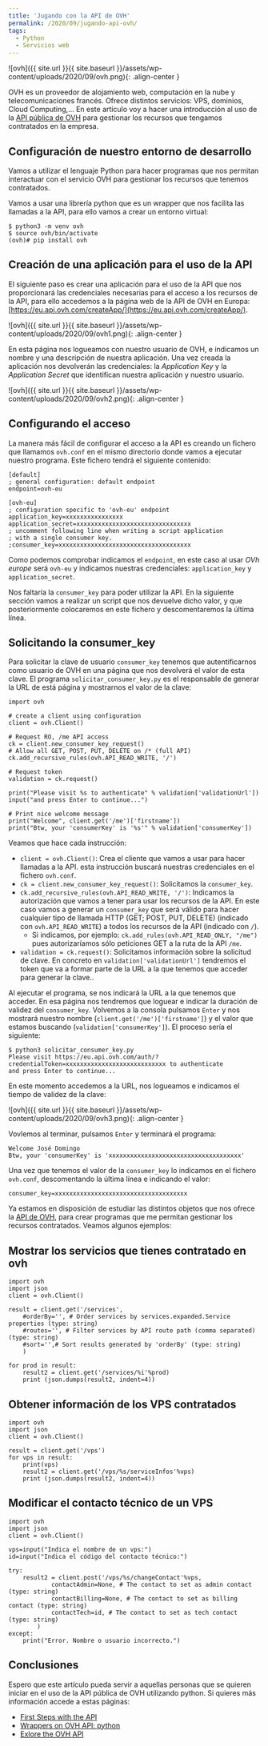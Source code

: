 ```yaml
---
title: 'Jugando con la API de OVH'
permalink: /2020/09/jugando-api-ovh/
tags:
  - Python
  - Servicios web
---
```


![ovh]({{ site.url }}{{ site.baseurl }}/assets/wp-content/uploads/2020/09/ovh.png){: .align-center }

OVH es un proveedor de alojamiento web, computación en la nube y telecomunicaciones francés. Ofrece distintos servicios: VPS, dominios, Cloud Computing,... En este artículo voy a hacer una introducción al uso de la [API pública de OVH](https://api.ovh.com/) para gestionar los recursos que tengamos contratados en la empresa.

## Configuración de nuestro entorno de desarrollo

Vamos a utilizar el lenguaje Python para hacer programas que nos permitan interactuar con el servicio OVH para gestionar los recursos que tenemos contratados.

Vamos a usar una librería python que es un wrapper que nos facilita las llamadas a la API, para ello vamos a crear un entorno virtual:

    $ python3 -m venv ovh
    $ source ovh/bin/activate
    (ovh)# pip install ovh

<!--more-->

## Creación de una aplicación para el uso de la API

El siguiente paso es crear una aplicación para el uso de la API que nos proporcionará las credenciales necesarias para el acceso a los recursos de la API, para ello accedemos a la página web de la API de OVH en Europa: [https://eu.api.ovh.com/createApp/](https://eu.api.ovh.com/createApp/).

![ovh]({{ site.url }}{{ site.baseurl }}/assets/wp-content/uploads/2020/09/ovh1.png){: .align-center }

En esta página nos logueamos con nuestro usuario de OVH, e indicamos un nombre y una descripción de nuestra aplicación. Una vez creada la aplicación nos devolverán las credenciales: la *Application Key* y la *Application Secret* que identifican nuestra aplicación y nuestro usuario.

![ovh]({{ site.url }}{{ site.baseurl }}/assets/wp-content/uploads/2020/09/ovh2.png){: .align-center }

## Configurando el acceso 

La manera más fácil de configurar el acceso a la API es creando un fichero que llamamos `ovh.conf` en el mismo directorio donde vamos a ejecutar nuestro programa. Este fichero tendrá el siguiente contenido:

    [default]
    ; general configuration: default endpoint
    endpoint=ovh-eu

    [ovh-eu]
    ; configuration specific to 'ovh-eu' endpoint
    application_key=xxxxxxxxxxxxxxxx
    application_secret=xxxxxxxxxxxxxxxxxxxxxxxxxxxxxxxx
    ; uncomment following line when writing a script application
    ; with a single consumer key.
    ;consumer_key=xxxxxxxxxxxxxxxxxxxxxxxxxxxxxxxxxxxxx

Como podemos comprobar indicamos el `endpoint`, en este caso al usar *OVh europe* será `ovh-eu` y indicamos nuestras credenciales: `application_key` y `application_secret`.

Nos faltaría la `consumer_key` para poder utilizar la API. En la siguiente sección vamos a realizar un script que nos devuelve dicho valor, y que posteriormente colocaremos en este fichero y descomentaremos la última línea.

## Solicitando la consumer_key

Para solicitar la clave de usuario `consumer_key` tenemos que autentificarnos como usuario de OVH en una página que nos devolverá el valor de esta clave. El programa `solicitar_consumer_key.py` es el responsable de generar la URL de está página y mostrarnos el valor de la clave:

    import ovh

    # create a client using configuration
    client = ovh.Client()

    # Request RO, /me API access
    ck = client.new_consumer_key_request()
    # Allow all GET, POST, PUT, DELETE on /* (full API)
    ck.add_recursive_rules(ovh.API_READ_WRITE, '/')

    # Request token
    validation = ck.request()

    print("Please visit %s to authenticate" % validation['validationUrl'])
    input("and press Enter to continue...")

    # Print nice welcome message
    print("Welcome", client.get('/me')['firstname'])
    print("Btw, your 'consumerKey' is '%s'" % validation['consumerKey'])

Veamos que hace cada instrucción:

* `client = ovh.Client()`: Crea el cliente que vamos a usar para hacer llamadas a la API. esta instrucción buscará nuestras credenciales en el fichero `ovh.conf`.
* `ck = client.new_consumer_key_request()`: Solicitamos la `consumer_key`.
* `ck.add_recursive_rules(ovh.API_READ_WRITE, '/')`: Indicamos la autorización que vamos a tener para usar los recursos de la API. En este caso vamos a generar un `consumer_key` que será válido para hacer cualquier tipo de llamada HTTP (GET; POST, PUT, DELETE) (indicado con `ovh.API_READ_WRITE`) a todos los recursos de la API (indicado con `/`). 
    * Si indicamos, por ejemplo: `ck.add_rules(ovh.API_READ_ONLY, "/me")` pues autorizaríamos sólo peticiones GET a la ruta de la API `/me`.
* `validation = ck.request()`: Solicitamos información sobre la solicitud de clave. En concreto en `validation['validationUrl']` tendremos el token que va a formar parte de la URL a la que tenemos que acceder para generar la clave..

Al ejecutar el programa, se nos indicará la URL a la que tenemos que acceder. En esa página nos tendremos que loguear e indicar la duración de validez del `consumer_key`. Volvemos a la consola pulsamos `Enter` y nos mostrará nuestro nombre (`client.get('/me')['firstname']`) y el valor que estamos buscando (`validation['consumerKey']`). El proceso sería el siguiente:


    $ python3 solicitar_consumer_key.py
    Please visit https://eu.api.ovh.com/auth/?credentialToken=xxxxxxxxxxxxxxxxxxxxxxxxxxxx to authenticate
    and press Enter to continue...

En este momento accedemos a la URL, nos logueamos e indicamos el tiempo de validez de la clave:

![ovh]({{ site.url }}{{ site.baseurl }}/assets/wp-content/uploads/2020/09/ovh3.png){: .align-center }

Vovlemos al terminar, pulsamos `Enter` y terminará el programa:

    Welcome José Domingo
    Btw, your 'consumerKey' is 'xxxxxxxxxxxxxxxxxxxxxxxxxxxxxxxxxxxxx'

Una vez que tenemos el valor de la `consumer_key` lo indicamos en el fichero `ovh.conf`, descomentando la última línea e indicando el valor:

    consumer_key=xxxxxxxxxxxxxxxxxxxxxxxxxxxxxxxxxxxxx

Ya estamos en disposición de estudiar las distintos objetos que nos ofrece la [API de OVH](https://api.ovh.com/console/), para crear programas que me permitan gestionar los recursos contratados. Veamos algunos ejemplos:

## Mostrar los servicios que tienes contratado en ovh

    import ovh
    import json
    client = ovh.Client()
    
    result = client.get('/services', 
        #orderBy='', # Order services by services.expanded.Service properties (type: string)
        #routes='', # Filter services by API route path (comma separated) (type: string)
        #sort='',# Sort results generated by 'orderBy' (type: string)
        ) 
    
    for prod in result:
        result2 = client.get('/services/%i'%prod)
        print (json.dumps(result2, indent=4))

## Obtener información de los VPS contratados

    import ovh
    import json
    client = ovh.Client()

    result = client.get('/vps')
    for vps in result:
        print(vps)
        result2 = client.get('/vps/%s/serviceInfos'%vps)
        print (json.dumps(result2, indent=4))


## Modificar el contacto técnico de un VPS

    import ovh
    import json
    client = ovh.Client()

    vps=input("Indica el nombre de un vps:")
    id=input("Indica el código del contacto técnico:")

    try:
        result2 = client.post('/vps/%s/changeContact'%vps, 
                contactAdmin=None, # The contact to set as admin contact (type: string)
                contactBilling=None, # The contact to set as billing contact (type: string)
                contactTech=id, # The contact to set as tech contact (type: string)
            )
    except:
        print("Error. Nombre o usuario incorrecto.")


## Conclusiones

Espero que este artículo pueda servir a aquellas personas que se quieren iniciar en el uso de la API pública de OVH utilizando python. Si quieres más información accede a estas páginas:

* [First Steps with the API](https://docs.ovh.com/gb/en/customer/first-steps-with-ovh-api/)
* [Wrappers on OVH API: python](https://github.com/ovh/python-ovh)
* [Exlore the OVH API](https://eu.api.ovh.com/console/)